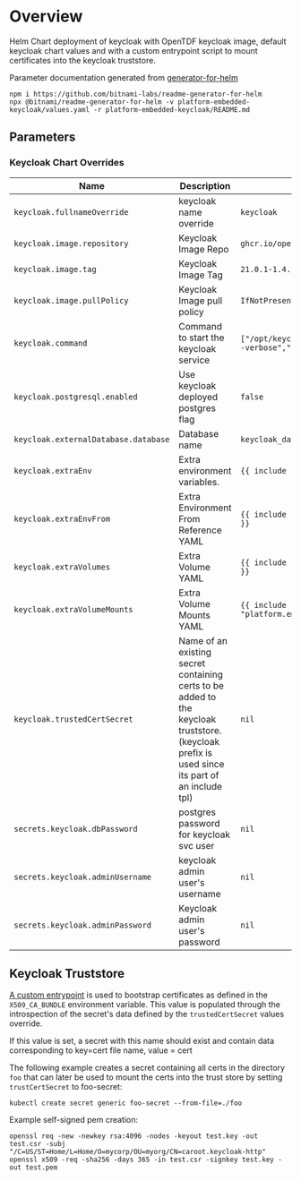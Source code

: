 # Overview
Helm Chart deployment of keycloak with OpenTDF keycloak image, default keycloak chart values and with a custom entrypoint
script to mount certificates into the keycloak truststore.

Parameter documentation generated from [generator-for-helm](https://github.com/bitnami-labs/readme-generator-for-helm)
```shell
npm i https://github.com/bitnami-labs/readme-generator-for-helm
npx @bitnami/readme-generator-for-helm -v platform-embedded-keycloak/values.yaml -r platform-embedded-keycloak/README.md
```

## Parameters

### Keycloak Chart Overrides

| Name                                 | Description                                                                                                                                    | Value                                                                          |
| ------------------------------------ | ---------------------------------------------------------------------------------------------------------------------------------------------- | ------------------------------------------------------------------------------ |
| `keycloak.fullnameOverride`          | keycloak name override                                                                                                                         | `keycloak`                                                                     |
| `keycloak.image.repository`          | Keycloak Image Repo                                                                                                                            | `ghcr.io/opentdf/keycloak`                                                     |
| `keycloak.image.tag`                 | Keycloak Image Tag                                                                                                                             | `21.0.1-1.4.2`                                                                 |
| `keycloak.image.pullPolicy`          | Keycloak Image pull policy                                                                                                                     | `IfNotPresent`                                                                 |
| `keycloak.command`                   | Command to start the keycloak service                                                                                                          | `["/opt/keycloak/custom_bin/kc_custom_entrypoint.sh","--verbose","start-dev"]` |
| `keycloak.postgresql.enabled`        | Use keycloak deployed postgres flag                                                                                                            | `false`                                                                        |
| `keycloak.externalDatabase.database` | Database name                                                                                                                                  | `keycloak_database`                                                            |
| `keycloak.extraEnv`                  | Extra environment variables.                                                                                                                   | `{{ include "platform.embedded.keycloak.extraEnv" . }}`                        |
| `keycloak.extraEnvFrom`              | Extra Environment From Reference YAML                                                                                                          | `{{ include "platform.embedded.keycloak.extraEnvFrom" . }}`                    |
| `keycloak.extraVolumes`              | Extra Volume YAML                                                                                                                              | `{{ include "platform.embedded.keycloak.extraVolumes" . }}`                    |
| `keycloak.extraVolumeMounts`         | Extra Volume Mounts YAML                                                                                                                       | `{{ include "platform.embedded.keycloak.extraVolumeMounts" .}}`                |
| `keycloak.trustedCertSecret`         | Name of an existing secret containing certs to be added to the keycloak truststore. (keycloak prefix is used since its part of an include tpl) | `nil`                                                                          |
| `secrets.keycloak.dbPassword`        | postgres password for keycloak svc user                                                                                                        | `nil`                                                                          |
| `secrets.keycloak.adminUsername`     | keycloak admin user's username                                                                                                                 | `nil`                                                                          |
| `secrets.keycloak.adminPassword`     | Keycloak admin user's password                                                                                                                 | `nil`                                                                          |

## Keycloak Truststore
[A custom entrypoint](./kc_custom_entrypoint.sh) is used to bootstrap certificates as defined in the `X509_CA_BUNDLE`
environment variable.  This value is populated through the introspection of the secret's data defined by the `trustedCertSecret` values override.

If this value is set, a secret with this name should exist and contain data corresponding to key=cert file name, value = cert

The following example creates a secret containing all certs in the directory `foo` that
can later be used to mount the certs into the trust store by setting `trustCertSecret` to foo-secret:

```shell
kubectl create secret generic foo-secret --from-file=./foo
```

Example self-signed pem creation:
```shell
openssl req -new -newkey rsa:4096 -nodes -keyout test.key -out test.csr -subj "/C=US/ST=Home/L=Home/O=mycorp/OU=myorg/CN=caroot.keycloak-http"
openssl x509 -req -sha256 -days 365 -in test.csr -signkey test.key -out test.pem
```